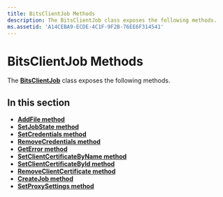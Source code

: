```yaml
---
title: BitsClientJob Methods
description: The BitsClientJob class exposes the following methods.
ms.assetid: 'A14CEBA9-ECDE-4C1F-9F2B-76EE6F314541'
---
```


# BitsClientJob Methods

The [**BitsClientJob**](bitsclientjob.md) class exposes the following methods.

## In this section

-   [**AddFile method**](addfile-bitsclientjob.md)
-   [**SetJobState method**](setjobstate-bitsclientjob.md)
-   [**SetCredentials method**](setcredentials-bitsclientjob.md)
-   [**RemoveCredentials method**](removecredentials-bitsclientjob.md)
-   [**GetError method**](geterror-bitsclientjob.md)
-   [**SetClientCertificateByName method**](setclientcertificatebyname-bitsclientjob.md)
-   [**SetClientCertificateById method**](setclientcertificatebyid-bitsclientjob.md)
-   [**RemoveClientCertificate method**](removeclientcertificate-bitsclientjob.md)
-   [**CreateJob method**](createjob-bitsclientjob.md)
-   [**SetProxySettings method**](bitsclientjob-setproxysettings.md)

 

 




